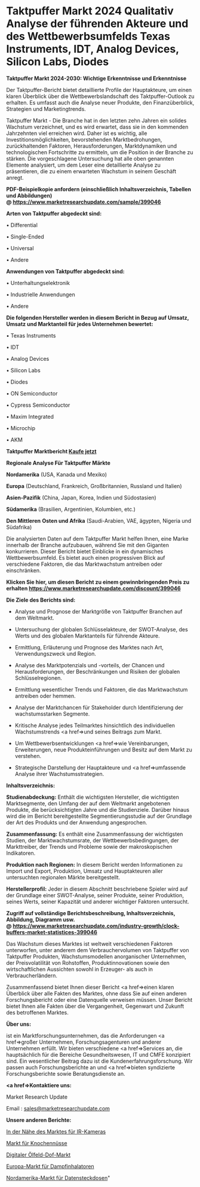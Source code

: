 # Taktpuffer Markt 2024 Qualitativ Analyse der führenden Akteure und des Wettbewerbsumfelds Texas Instruments, IDT, Analog Devices, Silicon Labs, Diodes

<strong>Taktpuffer Markt 2024-2030: Wichtige Erkenntnisse und Erkenntnisse</strong>

Der Taktpuffer-Bericht bietet detaillierte Profile der Hauptakteure, um einen klaren Überblick über die Wettbewerbslandschaft des Taktpuffer-Outlook zu erhalten. Es umfasst auch die Analyse neuer Produkte, den Finanzüberblick, Strategien und Marketingtrends.

Taktpuffer Markt - Die Branche hat in den letzten zehn Jahren ein solides Wachstum verzeichnet, und es wird erwartet, dass sie in den kommenden Jahrzehnten viel erreichen wird. Daher ist es wichtig, alle Investitionsmöglichkeiten, bevorstehenden Marktbedrohungen, zurückhaltenden Faktoren, Herausforderungen, Marktdynamiken und technologischen Fortschritte zu ermitteln, um die Position in der Branche zu stärken. Die vorgeschlagene Untersuchung hat alle oben genannten Elemente analysiert, um dem Leser eine detaillierte Analyse zu präsentieren, die zu einem erwarteten Wachstum in seinem Geschäft anregt.

<strong><b>PDF-Beispielkopie anfordern (einschließlich Inhaltsverzeichnis, Tabellen und Abbildungen) @ </b></strong><strong><a href=https://www.marketresearchupdate.com/sample/399046><strong>https://www.marketresearchupdate.com/sample/399046</u></a></strong></strong>

<strong>Arten von Taktpuffer abgedeckt sind:</strong>

• Differential

• Single-Ended

• Universal

• Andere

<strong>Anwendungen von Taktpuffer abgedeckt sind:</strong>

• Unterhaltungselektronik

• Industrielle Anwendungen

• Andere

<strong>Die folgenden Hersteller werden in diesem Bericht in Bezug auf Umsatz, Umsatz und Marktanteil für jedes Unternehmen bewertet:</strong>

• Texas Instruments

• IDT

• Analog Devices

• Silicon Labs

• Diodes

• ON Semiconductor

• Cypress Semiconductor

• Maxim Integrated

• Microchip

• AKM

<strong>Taktpuffer Marktbericht <a href=https://www.marketresearchupdate.com/buynow/399046>Kaufe jetzt</a></strong>

<strong>Regionale Analyse Für Taktpuffer Märkte</strong>

<strong>Nordamerika</strong> (USA, Kanada und Mexiko)

<strong>Europa</strong> (Deutschland, Frankreich, Großbritannien, Russland und Italien)

<strong>Asien-Pazifik</strong> (China, Japan, Korea, Indien und Südostasien)

<strong>Südamerika</strong> (Brasilien, Argentinien, Kolumbien, etc.)

<strong>Den Mittleren</strong> <strong>Osten und Afrika</strong> (Saudi-Arabien, VAE, ägypten, Nigeria und Südafrika)

Die analysierten Daten auf dem Taktpuffer Markt helfen Ihnen, eine Marke innerhalb der Branche aufzubauen, während Sie mit den Giganten konkurrieren. Dieser Bericht bietet Einblicke in ein dynamisches Wettbewerbsumfeld. Es bietet auch einen progressiven Blick auf verschiedene Faktoren, die das Marktwachstum antreiben oder einschränken.

<strong>Klicken Sie hier, um diesen Bericht zu einem gewinnbringenden Preis zu erhalten
</strong><strong><a href=https://www.marketresearchupdate.com/discount/399046>https://www.marketresearchupdate.com/discount/399046</b></u></strong></a>

<strong>Die Ziele des Berichts sind:</strong>

- Analyse und Prognose der Marktgröße von Taktpuffer Branchen auf dem Weltmarkt.

- Untersuchung der globalen Schlüsselakteure, der SWOT-Analyse, des Werts und des globalen Marktanteils für führende Akteure.

- Ermittlung, Erläuterung und Prognose des Marktes nach Art, Verwendungszweck und Region.

- Analyse des Marktpotenzials und -vorteils, der Chancen und Herausforderungen, der Beschränkungen und Risiken der globalen Schlüsselregionen.

- Ermittlung wesentlicher Trends und Faktoren, die das Marktwachstum antreiben oder hemmen.

- Analyse der Marktchancen für Stakeholder durch Identifizierung der wachstumsstarken Segmente.

- Kritische Analyse jedes Teilmarktes hinsichtlich des individuellen Wachstumstrends <a href=>und</a> seines Beitrags zum Markt.

- Um Wettbewerbsentwicklungen <a href=>wie</a> Vereinbarungen, Erweiterungen, neue Produkteinführungen und Besitz auf dem Markt zu verstehen.

- Strategische Darstellung der Hauptakteure und <a href=>umfas</a>sende Analyse ihrer Wachstumsstrategien.

<strong>Inhaltsverzeichnis:</strong>

<strong>Studienabdeckung:</strong> Enthält die wichtigsten Hersteller, die wichtigsten Marktsegmente, den Umfang der auf dem Weltmarkt angebotenen Produkte, die berücksichtigten Jahre und die Studienziele. Darüber hinaus wird die im Bericht bereitgestellte Segmentierungsstudie auf der Grundlage der Art des Produkts und der Anwendung angesprochen.

<strong>Zusammenfassung:</strong> Es enthält eine Zusammenfassung der wichtigsten Studien, der Marktwachstumsrate, der Wettbewerbsbedingungen, der Markttreiber, der Trends und Probleme sowie der makroskopischen Indikatoren.

<strong>Produktion nach Regionen:</strong> In diesem Bericht werden Informationen zu Import und Export, Produktion, Umsatz und Hauptakteuren aller untersuchten regionalen Märkte bereitgestellt.

<strong>Herstellerprofil:</strong> Jeder in diesem Abschnitt beschriebene Spieler wird auf der Grundlage einer SWOT-Analyse, seiner Produkte, seiner Produktion, seines Werts, seiner Kapazität und anderer wichtiger Faktoren untersucht.

<strong><b>Zugriff auf vollständige Berichtsbeschreibung, Inhaltsverzeichnis, Abbildung, Diagramm usw. @ </b></strong><strong><a href=https://www.marketresearchupdate.com/industry-growth/clock-buffers-market-statistices-399046>https://www.marketresearchupdate.com/industry-growth/clock-buffers-market-statistices-399046</a></strong>

Das Wachstum dieses Marktes ist weltweit verschiedenen Faktoren unterworfen, unter anderem dem Verbrauchervolumen von Taktpuffer von Taktpuffer Produkten, Wachstumsmodellen anorganischer Unternehmen, der Preisvolatilität von Rohstoffen, Produktinnovationen sowie den wirtschaftlichen Aussichten sowohl in Erzeuger- als auch in Verbraucherländern.

Zusammenfassend bietet Ihnen dieser Bericht <a href=>einen</a> klaren Überblick über alle Fakten des Marktes, ohne dass Sie auf einen anderen Forschungsbericht oder eine Datenquelle verweisen müssen. Unser Bericht bietet Ihnen alle Fakten über die Vergangenheit, Gegenwart und Zukunft des betroffenen Marktes.

<strong>Über uns:</strong>

 ist ein Marktforschungsunternehmen, das die Anforderungen <a href=>großer</a> Unternehmen, Forschungsagenturen und anderer Unternehmen erfüllt. Wir bieten verschiedene <a href=>Services</a> an, die hauptsächlich für die Bereiche Gesundheitswesen, IT und CMFE konzipiert sind. Ein wesentlicher Beitrag dazu ist die Kundenerfahrungsforschung. Wir passen auch Forschungsberichte an und <a href=>bieten</a> syndizierte Forschungsberichte sowie Beratungsdienste an.

<strong><a href=>Kontaktiere uns:</a></strong>

Market Research Update

Email : sales@marketresearchupdate.com

<strong>Unsere anderen Berichte:</strong>

<a href=https://www.linkedin.com/pulse/near-ir-camera-market-202-what-factors-drive-upcoming>In der Nähe des Marktes für IR-Kameras</a>

<a href=https://www.linkedin.com/pulse/bone-nuts-market-size-trends-consumption-future-prospects>Markt für Knochennüsse</a>

<a href=https://www.linkedin.com/pulse/digital-oil-field-dof-market-size-trends-consumption>Digitaler Ölfeld-Dof-Markt</a>

<a href=https://www.linkedin.com/pulse/europe-steam-inhalers-market-size-growth-set>Europa-Markt für Dampfinhalatoren</a>

<a href=https://www.linkedin.com/pulse/north-america-data-sockets-market-growing-rapidly-latest>Nordamerika-Markt für Datensteckdosen</a>"
